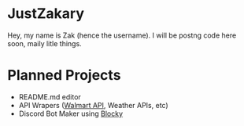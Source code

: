 # JustZakary
Hey, my name is Zak (hence the username). I will be postng code here soon, maily litle things.

# Planned Projects
- README.md editor
- API Wrapers ([Walmart API](https://developer.walmart.com/), Weather APIs, etc)
- Discord Bot Maker using [Blocky](https://developers.google.com/blockly)
